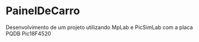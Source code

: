 # PainelDeCarro
Desenvolvimento de um projeto utilizando MpLab e PicSimLab com a placa PQDB Pic18F4520
